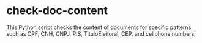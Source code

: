 # check-doc-content
This Python script checks the content of documents for specific patterns such as CPF, CNH, CNPJ, PIS, TituloEleitoral, CEP, and cellphone numbers.
